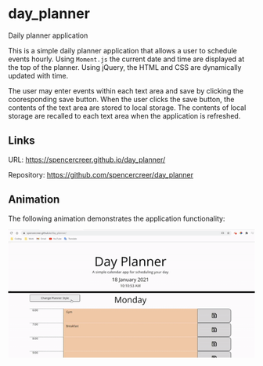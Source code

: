 # day_planner
Daily planner application

This is a simple daily planner application that allows a user to schedule events hourly. Using `Moment.js` the current date and time are displayed at the top of the planner. Using jQuery, the HTML and CSS are dynamically updated with time.

The user may enter events within each text area and save by clicking the cooresponding save button. When the user clicks the save button, the contents of the text area are stored to local storage. The contents of local storage are recalled to each text area when the application is refreshed.

## Links

URL: https://spencercreer.github.io/day_planner/

Repository: https://github.com/spencercreer/day_planner

## Animation

The following animation demonstrates the application functionality:

![Day planner annimation](./assets/images/day_planner.gif)